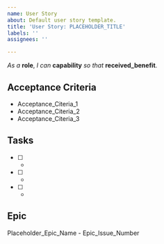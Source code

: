 ```yaml
---
name: User Story
about: Default user story template.
title: 'User Story: PLACEHOLDER_TITLE'
labels: ''
assignees: ''

---
```


_As a_ **role**, _I can_ **capability** _so that_ **received_benefit**.

## Acceptance Criteria

- Acceptance_Citeria_1
- Acceptance_Citeria_2
- Acceptance_Citeria_3

## Tasks

- [ ] - 
- [ ] - 
- [ ] -

## Epic

Placeholder_Epic_Name - Epic_Issue_Number
